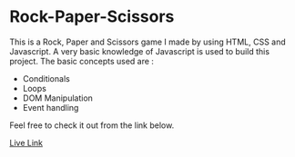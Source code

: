# Rock-Paper-Scissors

This is a Rock, Paper and Scissors game I made by using HTML, CSS and Javascript. A very basic knowledge of Javascript is used to build this project. 
The basic concepts used are :  
- Conditionals
- Loops
- DOM Manipulation
- Event handling

Feel free to check it out from the link below.  

[Live Link](https://omkaushik71.github.io/Rock-Paper-Scissors/)

